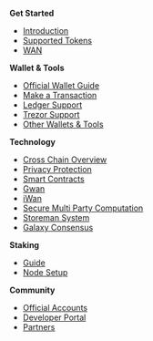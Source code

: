 **Get Started**

* [Introduction](README.md "Wanchain - Introduction")
* [Supported Tokens](get_started/supported-chains.md "Wanchain - Supported Chains")
* [WAN](get_started/wan.md "Wanchain - WAN Token")

**Wallet & Tools**

* [Official Wallet Guide](wallet_and_tools/wallet-install.md "Wanchain - Official Wallet Guide")
* [Make a Transaction](wallet_and_tools/wallet-transactions.md "Wanchain - Make a Transaction")
* [Ledger Support](wallet_and_tools/ledger.md "Wanchain - Ledger Support")
* [Trezor Support](wallet_and_tools/trezor.md "Wanchain - Trezor Support")
* [Other Wallets & Tools](wallet_and_tools/tools.md "Wanchain - Other Wallets and Tools")

**Technology**

* [Cross Chain Overview](technology/cross-chain.md "Wanchain - Cross Chain") 
* [Privacy Protection](technology/privacy.md "Wanchain - Privacy Protection") 
* [Smart Contracts](technology/smart-contracts.md "Wanchain - Smart Contracts")
* [Gwan](technology/gwan.md "Wanchain - Gwan")
* [iWan](technology/iwan.md "Wanchain - iWan")
* [Secure Multi Party Computation](technology/smpc.md "Wanchain - Secure Multi Party Computation")
* [Storeman System](technology/storeman.md "Wanchain - Storeman System")
* [Galaxy Consensus](technology/pos.md "Wanchain - Galaxy Consensus") 

**Staking**

* [Guide](staking/guide.md)
* [Node Setup](staking/node_setup.md)

**Community**

* [Official Accounts](community/social.md "Wanchain - Official Accounts")
* [Developer Portal](community/dev.md "Wanchain - Developer Portal") 
* [Partners](community/partners.md "Wanchain - Partners")